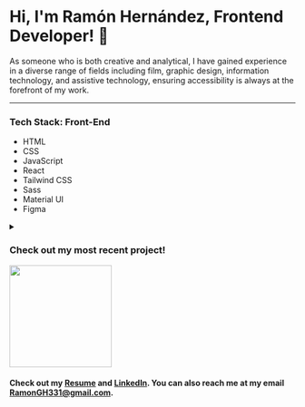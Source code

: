 # Hi, I'm Ramón Hernández, Frontend Developer! 👋

As someone who is both creative and analytical, I have gained experience in a diverse range of fields including film, graphic design, information technology, and assistive technology, ensuring accessibility is always at the forefront of my work.

<hr/>
<h3>Tech Stack: Front-End</h3>
<ul>
  <li>HTML</li>
  <li>CSS</li>
  <li>JavaScript</li>
  <li>React</li>
  <li>Tailwind CSS</li>
  <li>Sass</li>
  <li>Material UI</li>
  <li>Figma</li>
 </ul>
 
<details>
  <summary><h3>Check out my most recent project!</h3></summary>
<br>
  <h2>Jobify</h2>
<img src="https://i.imgur.com/d99L8ke.gif" alt="Jobify Preview"/><br/>
  <h5><a href="https://effortless-cajeta-61b011.netlify.app">Live Link</a></h5> 
  <h5><a href="https://github.com/ramongh331/Jobify_Frontend">Repo</a></h5>
<p>Do you find it chaotic when you have to navigate through several job sites just to view your saved job applications? May I introduce you to Jobify! Jobify allows users to type in specific job application information and save it in one central location. Let Jobify help you easily move forward in your career.</p>
</details>

<img height="180em" src="https://github-readme-stats.vercel.app/api?username=ramongh331&show_icons=true&hide_border=true&&count_private=true&include_all_commits=true" />

<h4>Check out my <a href="https://docs.google.com/document/d/1wiw12XV2FYtoqgWUFv-xZNhvhHL64YuPXFUGZoH5kQk/edit?usp=sharing">Resume</a> and <a href="https://www.linkedin.com/in/ramon-hernandez-web/">LinkedIn</a>. You can also reach me at my email <a href="mailto:ramongh331@gmail.com">RamonGH331@gmail.com</a>.</h4>
